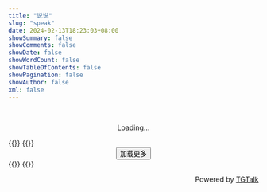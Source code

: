 ```yaml
---
title: "说说"
slug: "speak"
date: 2024-02-13T18:23:03+08:00
showSummary: false
showComments: false
showDate: false
showWordCount: false
showTableOfContents: false
showPagination: false
showAuthor: false
xml: false
---
```


<div id="talk">
  <div id="g-container">
    <center>
      <div class="loading">
    </center><br>
    <center>
      <p>Loading...</p>
      </div>
      </div>
      {{<rawhtml>}}
        <script id="template" type="text/x-handlebars-template">
          <div class="content-container">
            {{#each ChannelMessageData}} {{#if (not (contains text "Channel"))}}
            <div class="message">
              <div class="info-header"><p class="Tag"><span class="pageTag"><a class="point" href="https://t.me/nzspeak/{{ originalKey }}" target="_blank">#{{ originalKey }}</a></span> <span class="views">Views: {{views}}</span></p></div>
              <p class="text">{{maskRender text}}</p>
              {{#if image}}
              <div class="image">
                {{#each image}} {{#unless (contains this "emoji")}}
                <img
                  src="{{ replaceImage this}}"
                  loading="lazy"
                  alt="图片"
                  data-zoomable
                />
                {{/unless}} {{/each}}
              </div>
              {{/if}}
              <span class="time"><span class="time-in">{{replaceTime time}}</span>
              {{tagChina text true}}
            </div>
            {{/if}} {{/each}}
          </div>
        </script>
            <script>
                Handlebars.registerHelper("maskRender", function (text) {
                  text = Handlebars.helpers.tagConverter(text);
                  if (text instanceof Handlebars.SafeString) {
                    text = text.toString();
                  }
                  const regex = /<tg-spoiler>(.*?)<\/tg-spoiler>/g;
                  const replace = function (match, p1) {
                    return `<span class="plugin-heimu" id="heimu"><s>${p1}</s></span>`;
                  };
                  if (regex.test(text)) {
                    return new Handlebars.SafeString(text.replace(regex, replace));
                  } else {
                    return new Handlebars.SafeString(text);
                  }
                });
            </script>
      {{</rawhtml>}}
      <center><button id="load-more" type="button">加载更多</button></center>
      </center>
      <script src="/js/talk.js"></script>
    <link rel="stylesheet" href="/talk.css" />
{{<rawhtml>}}
    <script>
      window.G_CONFIG = {
        api: "https://tg-talk.yurl.eu.org",
        ref: "g-container",
        template: "custom",
        zoom: true,
      };
      document.addEventListener("DOMContentLoaded", () => {
          document.getElementById("load-more").style.display = "none";
      })
    </script>
{{</rawhtml>}}
  <p style="text-align: end; bottom: 0; right:50%;">Powered by <a href="https://github.com/ChenYFan">TGTalk</a></p>
</div>